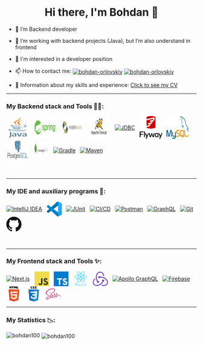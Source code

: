<h1 align="center">Hi there, I'm Bohdan 👋</h1>

- 🌱 I’m Backend developer
- 🔭 I’m working with backend projects (Java), but I’m also understand in frontend 
- 👯 I'm interested in a developer position

- 📫 How to contact me: <a target="_blank" rel="noopener noreferrer" href="https://www.t.me/Bogdan_info"><img align="center" src="https://www.vectorlogo.zone/logos/telegram/telegram-icon.svg" alt="bohdan-orlovskiy" height="30" width="30" /></a>
  <a target="_blank" rel="noopener noreferrer" href="https://www.linkedin.com/in/bohdan-orlovskiy/"><img align="center" src="https://www.vectorlogo.zone/logos/linkedin/linkedin-tile.svg" alt="bohdan-orlovskiy" height="30" width="30" /></a>

- 📄 Information about my skills and experience: <a target="blank" rel="noopener noreferrer" href="https://portfolio-bohdan100.vercel.app/">Сlick to see my CV</a>

---

<h3 align="left">My Backend stack and Tools 👨‍💻:</h3>

<p align="left">
 <!-- Java -->
  <a target="_blank" rel="noopener noreferrer" href="https://docs.oracle.com/en/java/">
    <img align="center" alt="Java" src="icons-svg/backend/java-vertical.svg" height="60" width="60"/></a>&nbsp;&nbsp;
  <!-- Spring Boot -->
  <a target="_blank" rel="noopener noreferrer" href="https://docs.spring.io/spring-boot/index.html">
    <img align="center" alt="Spring Boot" src="icons-svg/backend/springio-title.svg" height="60" width="60"/></a>&nbsp;&nbsp;
  <!-- Hibernate -->
  <a target="_blank" rel="noopener noreferrer" href="https://hibernate.org">
    <img align="center" alt="Hibernate" src="icons-svg/backend/hibernate-title.svg" height="60" width="60"/></a>&nbsp;&nbsp;
  <!-- Apache Tomcat, Servlets -->
  <a target="_blank" rel="noopener noreferrer" href="http://tomcat.apache.org/">
    <img align="center" alt="Apache Tomcat" src="icons-svg/backend/apache_tomcat-title.svg" height="60" width="60"/></a>&nbsp;&nbsp;
    <!-- JDBC -->
  <a target="_blank" rel="noopener noreferrer" href="https://docs.oracle.com/javase/8/docs/technotes/guides/jdbc/">
    <img align="center" alt="JDBC" src="https://www.vectorlogo.zone/logos/java/java-icon.svg" height="60" width="60"/></a>&nbsp;&nbsp;
  <!-- Flyway -->
  <a target="_blank" rel="noopener noreferrer" href="https://documentation.red-gate.com/flyway">
    <img align="center" alt="Flyway" src="icons-svg/backend/flyway-icon.svg" height="60" width="60"/></a>&nbsp;&nbsp;
  <!-- MySQL -->
  <a target="_blank" rel="noopener noreferrer" href="https://dev.mysql.com/doc/">
    <img align="center" alt="MySQL" src="icons-svg/backend/mysql-official-title.svg" height="60" width="60"/></a>&nbsp;&nbsp;
  <!-- PostgreSQL -->
  <a target="_blank" rel="noopener noreferrer" href="https://www.postgresql.org"><img align="center" alt="PostgreSQL" src="icons-svg/backend/postgresql-vertical.svg" height="60" width="60"/></a>&nbsp;&nbsp;
  <!-- MongoDB -->
  <a target="_blank" rel="noopener noreferrer" href="https://www.mongodb.com/">
    <img align="center" alt="MongoDB" src="icons-svg/backend/mongodb-title.svg" height="40" width="40"/></a>&nbsp;&nbsp;
  <!-- Gradle -->
  <a target="_blank" rel="noopener noreferrer" href="https://gradle.org"><img align="center" alt="Gradle" src="https://www.vectorlogo.zone/logos/gradle/gradle-icon.svg" height="40" width="40"/></a>&nbsp;&nbsp;
  <!-- Maven -->
  <a target="_blank" rel="noopener noreferrer" href="https://maven.apache.org"><img align="center" alt="Maven" src="https://www.vectorlogo.zone/logos/apache_maven/apache_maven-icon.svg" height="40" width="40"/></a>&nbsp;&nbsp;
</p>&nbsp;&nbsp;

---

<h3 align="left">My IDE and auxiliary programs 🔨:</h3>
<p align="left">
<!-- IntelliJ IDEA -->
<a target="_blank" rel="noopener noreferrer" href="https://www.jetbrains.com/idea/"><img align="center" alt="IntelliJ IDEA" src="https://www.vectorlogo.zone/logos/jetbrains/jetbrains-icon.svg" height="40" width="40"/></a>&nbsp;&nbsp;
<!-- VS Code -->
<a target="_blank" rel="noopener noreferrer" href="https://code.visualstudio.com/"><img align="center" alt="Visual Studio Code" src="https://raw.githubusercontent.com/github/explore/80688e429a7d4ef2fca1e82350fe8e3517d3494d/topics/visual-studio-code/visual-studio-code.png" height="40" width="40"/></a>&nbsp;&nbsp;
<!-- JUnit -->
  <a target="_blank" rel="noopener noreferrer" href="https://junit.org/junit5/"><img align="center" alt="JUnit" src="https://www.vectorlogo.zone/logos/junit/junit-icon.svg" height="40" width="40"/></a>&nbsp;&nbsp;
  <!-- CI/CD -->
  <a target="_blank" rel="noopener noreferrer" href="https://www.atlassian.com/continuous-delivery"><img align="center" alt="CI/CD" src="https://www.vectorlogo.zone/logos/jenkins/jenkins-icon.svg" height="40" width="40"/></a>&nbsp;&nbsp;
<!-- Postman -->
<a target="_blank" rel="noopener noreferrer" href="https://learning.postman.com/docs/introduction/overview/"><img align="center" alt="Postman" src="https://www.vectorlogo.zone/logos/getpostman/getpostman-icon.svg" height="40" width="40"></a>&nbsp;&nbsp;
<!-- GraphQL -->
<a target="_blank" rel="noopener noreferrer" href="https://graphql.org"><img align="center" alt="GraphQL" src="https://www.vectorlogo.zone/logos/graphql/graphql-icon.svg" height="40" width="40"/></a>&nbsp;&nbsp;
<!-- Git -->
<a target="_blank" rel="noopener noreferrer" href="https://git-scm.com/doc"><img align="center" alt="Git" src="https://www.vectorlogo.zone/logos/git-scm/git-scm-icon.svg" height="40" width="40"/></a>&nbsp;&nbsp;
<!-- GitHub -->
<a target="_blank" rel="noopener noreferrer" href="https://github.com"><img align="center" alt="GitHub" src="https://raw.githubusercontent.com/github/explore/78df643247d429f6cc873026c0622819ad797942/topics/github/github.png" height="40" width="40"/></a>&nbsp;&nbsp;
</p>&nbsp;&nbsp;

---

<h3 align="left">My Frontend stack and Tools ✨:</h3> 

<p align="left">
<a target="_blank" rel="noopener noreferrer" href="https://nextjs.org/docs"><img align="center" alt="Next.js" src="https://encrypted-tbn0.gstatic.com/images?q=tbn:ANd9GcR2quKRX2nRdpil6la8wQNSyyPWo9rJ5PyAuA&usqp=CAU" height="40" width="40"></a>&nbsp;&nbsp; 
<a target="_blank" rel="noopener noreferrer" href="https://developer.mozilla.org/en-US/docs/Web/JavaScript"><img align="center" alt="JavaScript" src="https://raw.githubusercontent.com/devicons/devicon/master/icons/javascript/javascript-original.svg" height="40" width="40"/></a>&nbsp;&nbsp;
<a target="_blank" rel="noopener noreferrer" href="https://www.typescriptlang.org/"><img align="center" alt="TypeScript" src="https://raw.githubusercontent.com/devicons/devicon/master/icons/typescript/typescript-original.svg" height="40" width="40"/></a>&nbsp;&nbsp;
<a target="_blank" rel="noopener noreferrer" href="https://reactjs.org/"><img align="center" alt="React" src="https://raw.githubusercontent.com/devicons/devicon/master/icons/react/react-original-wordmark.svg" height="40" width="40"/></a>&nbsp;&nbsp;
<a target="_blank" rel="noopener noreferrer" href="https://redux.js.org"><img align="center" src="https://raw.githubusercontent.com/devicons/devicon/master/icons/redux/redux-original.svg" alt="Redux" height="40" width="40"/></a>&nbsp;&nbsp;
<a target="_blank" rel="noopener noreferrer" href="https://graphql.org"><img align="center" alt="Apollo GraphQL" src="https://www.vectorlogo.zone/logos/apollographql/apollographql-icon.svg" height="40" width="40"/></a>&nbsp;&nbsp;
<a target="_blank" rel="noopener noreferrer" href="https://firebase.google.com/"><img align="center" alt="Firebase" src="https://www.vectorlogo.zone/logos/firebase/firebase-icon.svg" height="40" width="40"/></a>&nbsp;&nbsp;
<a target="_blank" rel="noopener noreferrer" href="https://developer.mozilla.org/en-US/docs/Web/HTML"><img align="center" alt="HTML5" src="https://raw.githubusercontent.com/github/explore/80688e429a7d4ef2fca1e82350fe8e3517d3494d/topics/html/html.png" height="40" width="40"/></a>&nbsp;&nbsp;
<a target="_blank" rel="noopener noreferrer" href="https://developer.mozilla.org/en-US/docs/Web/CSS"><img align="center" alt="CSS3" src="https://raw.githubusercontent.com/github/explore/80688e429a7d4ef2fca1e82350fe8e3517d3494d/topics/css/css.png" height="40" width="40"/></a>&nbsp;&nbsp;
<a target="_blank" rel="noopener noreferrer" href="https://sass-lang.com/documentation/"><img align="center" alt="Sass" src="https://raw.githubusercontent.com/github/explore/80688e429a7d4ef2fca1e82350fe8e3517d3494d/topics/sass/sass.png" height="40" width="40"/></a>&nbsp;&nbsp;
</p>

---

<h3 align="left">My Statistics 📉:</h3>

<div>
<p><img align="left" src="https://github-readme-stats.vercel.app/api/top-langs?username=bohdan100&show_icons=true&locale=en&layout=compact" alt="bohdan100" /></p>

<p>&nbsp;<img align="center" src="https://github-readme-stats.vercel.app/api?username=bohdan100&show_icons=true&locale=en" alt="bohdan100" /></p>
</div>

<!-- + <a target="_blank" rel="noopener noreferrer" href="https://tailwindcss.com/"><img align="left" alt="Tailwind" width="36px" src="https://www.vectorlogo.zone/logos/tailwindcss/tailwindcss-icon.svg" style="max-width: 100%;"/></a> -->
